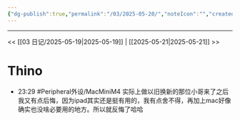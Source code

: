 ```yaml
---
{"dg-publish":true,"permalink":"/03/2025-05-20/","noteIcon":"","created":"2025-01-31T00:35","updated":"2025-07-01T13:38"}
---
```



---
<< [[03 日记/2025-05-19\|2025-05-19]]  |  [[2025-05-21\|2025-05-21]]  >>

# Thino
- 23:29 
    #Peripheral外设/MacMiniM4 
    实际上做以旧换新的那位小哥来了之后我又有点后悔，因为ipad其实还是挺有用的，我有点舍不得，再加上mac好像确实也没啥必要用的地方。所以就反悔了哈哈 